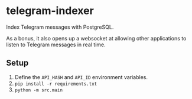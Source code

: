 # telegram-indexer
Index Telegram messages with PostgreSQL.

As a bonus, it also opens up a websocket at allowing other applications to listen to Telegram messages in real time.

## Setup
1. Define the `API_HASH` and `API_ID` environment variables.
2. `pip install -r requirements.txt`
3. `python -m src.main`

